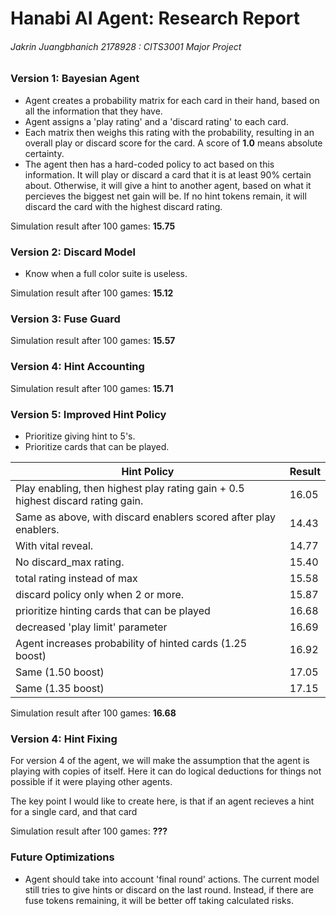 # Hanabi AI Agent: Research Report

###### Jakrin Juangbhanich 2178928 : CITS3001 Major Project



### Version 1: Bayesian Agent

* Agent creates a probability matrix for each card in their hand, based on all the information that they have.
* Agent assigns a 'play rating' and a 'discard rating' to each card.
* Each matrix then weighs this rating with the probability, resulting in an overall play or discard score for the card. A score of **1.0** means absolute certainty.
* The agent then has a hard-coded policy to act based on this information. It will play or discard a card that it is at least 90% certain about. Otherwise, it will give a hint to another agent, based on what it percieves the biggest net gain will be. If no hint tokens remain, it will discard the card with the highest discard rating.

Simulation result after 100 games: **15.75**

### Version 2: Discard Model

* Know when a full color suite is useless.

Simulation result after 100 games: **15.12**

### Version 3: Fuse Guard

Simulation result after 100 games: **15.57**

### Version 4: Hint Accounting

Simulation result after 100 games: **15.71**

### Version 5: Improved Hint Policy

* Prioritize giving hint to 5's.
* Prioritize cards that can be played.

| Hint Policy                                                  | Result |
| ------------------------------------------------------------ | ------ |
| Play enabling, then highest play rating gain + 0.5 highest discard rating gain. | 16.05  |
| Same as above, with discard enablers scored after play enablers. | 14.43  |
| With vital reveal.                                           | 14.77  |
| No discard_max rating.                                       | 15.40  |
| total rating instead of max                                  | 15.58  |
| discard policy only when 2 or more.                          | 15.87  |
| prioritize hinting cards that can be played                  | 16.68  |
| decreased 'play limit' parameter                             | 16.69  |
| Agent increases probability of hinted cards (1.25 boost)     | 16.92  |
| Same (1.50 boost)                                            | 17.05  |
| Same (1.35 boost)                                            | 17.15  |

Simulation result after 100 games: **16.68**

### Version 4: Hint Fixing

For version 4 of the agent, we will make the assumption that the agent is playing with copies of itself. Here it can do logical deductions for things not possible if it were playing other agents.

The key point I would like to create here, is that if an agent recieves a hint for a single card, and that card

Simulation result after 100 games: **???**

### Future Optimizations

* Agent should take into account 'final round' actions. The current model still tries to give hints or discard on the last round. Instead, if there are fuse tokens remaining, it will be better off taking calculated risks.



